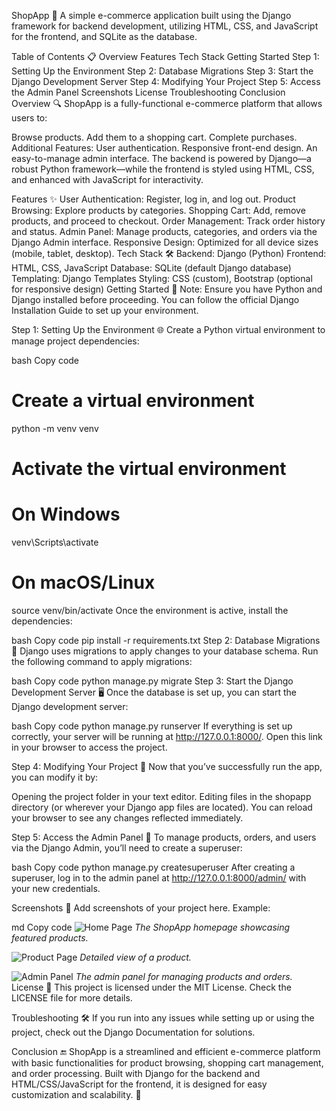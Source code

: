 ShopApp 🛒
A simple e-commerce application built using the Django framework for backend development, utilizing HTML, CSS, and JavaScript for the frontend, and SQLite as the database.

Table of Contents 📋
Overview
Features
Tech Stack
Getting Started
Step 1: Setting Up the Environment
Step 2: Database Migrations
Step 3: Start the Django Development Server
Step 4: Modifying Your Project
Step 5: Access the Admin Panel
Screenshots
License
Troubleshooting
Conclusion
Overview 🔍
ShopApp is a fully-functional e-commerce platform that allows users to:

Browse products.
Add them to a shopping cart.
Complete purchases.
Additional Features:
User authentication.
Responsive front-end design.
An easy-to-manage admin interface.
The backend is powered by Django—a robust Python framework—while the frontend is styled using HTML, CSS, and enhanced with JavaScript for interactivity.

Features ✨
User Authentication: Register, log in, and log out.
Product Browsing: Explore products by categories.
Shopping Cart: Add, remove products, and proceed to checkout.
Order Management: Track order history and status.
Admin Panel: Manage products, categories, and orders via the Django Admin interface.
Responsive Design: Optimized for all device sizes (mobile, tablet, desktop).
Tech Stack 🛠️
Backend: Django (Python)
Frontend: HTML, CSS, JavaScript
Database: SQLite (default Django database)
Templating: Django Templates
Styling: CSS (custom), Bootstrap (optional for responsive design)
Getting Started 🚀
Note: Ensure you have Python and Django installed before proceeding. You can follow the official Django Installation Guide to set up your environment.

Step 1: Setting Up the Environment 🌐
Create a Python virtual environment to manage project dependencies:

bash
Copy code
# Create a virtual environment
python -m venv venv

# Activate the virtual environment
# On Windows
venv\Scripts\activate
# On macOS/Linux
source venv/bin/activate
Once the environment is active, install the dependencies:

bash
Copy code
pip install -r requirements.txt
Step 2: Database Migrations 💾
Django uses migrations to apply changes to your database schema. Run the following command to apply migrations:

bash
Copy code
python manage.py migrate
Step 3: Start the Django Development Server 🖥️
Once the database is set up, you can start the Django development server:

bash
Copy code
python manage.py runserver
If everything is set up correctly, your server will be running at http://127.0.0.1:8000/. Open this link in your browser to access the project.

Step 4: Modifying Your Project 🔧
Now that you’ve successfully run the app, you can modify it by:

Opening the project folder in your text editor.
Editing files in the shopapp directory (or wherever your Django app files are located).
You can reload your browser to see any changes reflected immediately.

Step 5: Access the Admin Panel 🔑
To manage products, orders, and users via the Django Admin, you’ll need to create a superuser:

bash
Copy code
python manage.py createsuperuser
After creating a superuser, log in to the admin panel at http://127.0.0.1:8000/admin/ with your new credentials.

Screenshots 📸
Add screenshots of your project here. Example:

md
Copy code
![Home Page](screenshots/homepage.png)
*The ShopApp homepage showcasing featured products.*

![Product Page](screenshots/product_page.png)
*Detailed view of a product.*

![Admin Panel](screenshots/admin_panel.png)
*The admin panel for managing products and orders.*
License 📜
This project is licensed under the MIT License. Check the LICENSE file for more details.

Troubleshooting 🛠️
If you run into any issues while setting up or using the project, check out the Django Documentation for solutions.

Conclusion 🔚
ShopApp is a streamlined and efficient e-commerce platform with basic functionalities for product browsing, shopping cart management, and order processing. Built with Django for the backend and HTML/CSS/JavaScript for the frontend, it is designed for easy customization and scalability. 🎉

